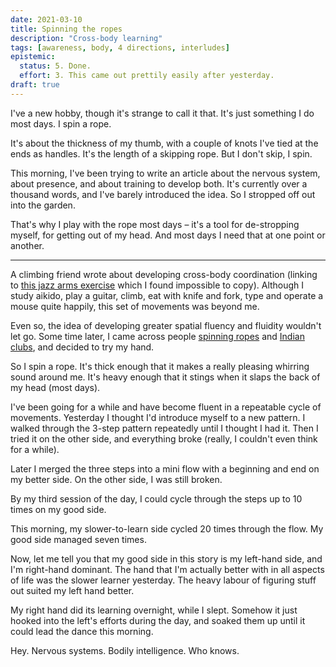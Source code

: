 ```yaml
---
date: 2021-03-10
title: Spinning the ropes
description: "Cross-body learning"
tags: [awareness, body, 4 directions, interludes]
epistemic:
  status: 5. Done.
  effort: 3. This came out prettily easily after yesterday.
draft: true
---
```


I've a new hobby, though it's strange to call it that. It's just something I do most days. I spin a rope.

It's about the thickness of my thumb, with a couple of knots I've tied at the ends as handles. It's the length of a skipping rope. But I don't skip, I spin.

This morning, I've been trying to write an article about the nervous system, about presence, and about training to develop both. It's currently over a thousand words, and I've barely introduced the idea. So I stropped off out into the garden.

That's why I play with the rope most days – it's a tool for de-stropping myself, for getting out of my head. And most days I need that at one point or another.

---

A climbing friend wrote about developing cross-body coordination (linking to [this jazz arms exercise](https://www.youtube.com/watch?v=3AGjVvlP3u0) which I found impossible to copy). Although I study aikido, play a guitar, climb, eat with knife and fork, type and operate a mouse quite happily, this set of movements was beyond me.

Even so, the idea of developing greater spatial fluency and fluidity wouldn't let go. Some time later, I came across people [spinning ropes](https://www.instagram.com/p/CL8YDrCF6A0/) and [Indian clubs](https://www.instagram.com/p/CML0AoJDTik/), and decided to try my hand.

So I spin a rope. It's thick enough that it makes a really pleasing whirring sound around me. It's heavy enough that it stings when it slaps the back of my head (most days).

I've been going for a while and have become fluent in a repeatable cycle of movements. Yesterday I thought I'd introduce myself to a new pattern. I walked through the 3-step pattern repeatedly until I thought I had it. Then I tried it on the other side, and everything broke (really, I couldn't even think for a while).

Later I merged the three steps into a mini flow with a beginning and end on my better side. On the other side, I was still broken.

By my third session of the day, I could cycle through the steps up to 10 times on my good side.

This morning, my slower-to-learn side cycled 20 times through the flow. My good side managed seven times.

Now, let me tell you that my good side in this story is my left-hand side, and I'm right-hand dominant. The hand that I'm actually better with in all aspects of life was the slower learner yesterday. The heavy labour of figuring stuff out suited my left hand better.

My right hand did its learning overnight, while I slept. Somehow it just hooked into the left's efforts during the day, and soaked them up until it could lead the dance this morning.

Hey. Nervous systems. Bodily intelligence. Who knows.
